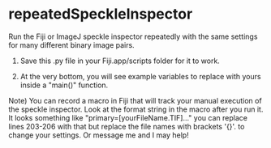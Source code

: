 # repeatedSpeckleInspector
Run the Fiji or ImageJ speckle inspector repeatedly with the same settings for many different binary image pairs.

1) Save this .py file in your Fiji.app/scripts folder for it to work.

2) At the very bottom, you will see example variables to replace with yours inside a "main()" function.

Note) You can record a macro in Fiji that will track your manual execution of the speckle inspector. Look at the format string in the macro after you run it.
It looks something like "primary=[yourFileName.TIF]..." you can replace lines 203-206 with that but replace the 
file names with brackets '{}'. to change your settings. Or message me and I may help!



